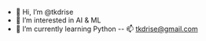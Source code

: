 - 👋 Hi, I’m @tkdrise
- 👀 I’m interested in AI & ML
- 🌱 I’m currently learning Python
-- 📫 tkdrise@gmail.com

